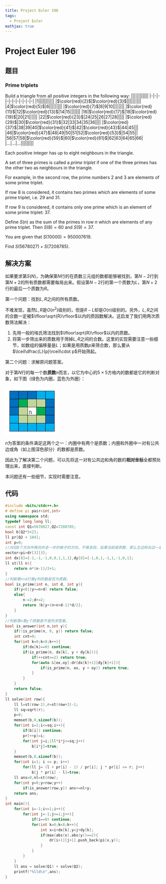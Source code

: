 ```yaml
---
title: Project Euler 196
tags:
  - Project Euler
mathjax: true
---
```

<escape><!-- more --></escape>

# Project Euler 196

## 题目

### Prime triplets

Build a triangle from all positive integers in the following way:
||||||||||||
|-|-|-|-|-|-|-|-|-|-|-|
|$1$|||||||||||
|$\color{red}{2}$|$\color{red}{3}$||||||||||
|$4$|$\color{red}{5}$|$6$|||||||||
|$\color{red}{7}$|$8$|$9$|$10$||||||||
|$\color{red}{11}$|$12$|$\color{red}{13}$|$14$|$15$|||||||
|$16$|$\color{red}{17}$|$18$|$\color{red}{19}$|$20$|$21$||||||
|$22$|$\color{red}{23}$|$24$|$25$|$26$|$27$|$28$|||||
|$\color{red}{29}$|$30$|$\color{red}{31}$|$32$|$33$|$34$|$35$|$36$||||
|$\color{red}{37}$|$38$|$39$|$40$|$\color{red}{41}$|$42$|$\color{red}{43}$|$44$|$45$|||
|$46$|$\color{red}{47}$|$48$|$49$|$50$|$51$|$52$|$\color{red}{53}$|$54$|$55$||
|$56$|$57$|$58$|$\color{red}{59}$|$60$|$\color{red}{61}$|$62$|$63$|$64$|$65$|$66$|
|$\dots$|$\dots$|$\dots$|||||||||

Each positive integer has up to eight neighbours in the triangle.

A set of three primes is called a *prime triplet* if one of the three primes has the other two as neighbours in the triangle.

For example, in the second row, the prime numbers $2$ and $3$ are elements of some prime triplet.

If row $8$ is considered, it contains two primes which are elements of some prime triplet, i.e. $29$ and $31$.

If row $9$ is considered, it contains only one prime which is an element of some prime triplet: $37$.

Define $S(n)$ as the sum of the primes in row $n$ which are elements of any prime triplet. Then $S(8)=60$ and $S(9)=37$.

You are given that $S(10000)=950007619$.

Find $S(5678027) + S(7208785)$.

## 解决方案

如果要求第$S(N)$，为确保第$N$行的在质数三元组的数都能够被找到，第$N-2$行到第$N+2$的所有质数都需要每局出来。假设第$N-2$行的第一个质数为$L$，第$N+2$行的最后一个质数为$R$。

第一个问题：找到$L,R$之间的所有质数。

不难发现，虽然$L,R$是$O(n^2)$级别的，但是$R-L$却是$O(n)$级别的。另外，$L,R$之间的合数一定被$\lfloor\sqrt{R}\rfloor$以内的质因数解决。这启发了我们用两次质数筛法解决：

1. 先用一般的埃氏筛法找到$\lfloor\sqrt{R}\rfloor$以内的质数。
2. 将第一步筛出来的质数用于筛掉$L,R$之间的合数。这里的实现需要注意一些细节，如数组的偏移量是$L$；如果是用质数$p$来筛合数，那么要从$\lceil\dfrac{L}{p}\rceil\cdot p$开始筛起。

第二个问题：求解原问题答案。

对于第$N$行的每一个数**质数**$n$而言，以它为中心的$5\times5$方格内的数都是它的判断对象，如下图（绿色为内圈，蓝色为外圈）：

![](../images/p196-1.png)

$n$为答案的条件满足这两个之一：内圈中有两个是质数；内圈和外圈中一对有公共边或角（如上图深色部分）的数都是质数。

因此为了解决第二个问题，可以先将这一对有公共边和角的数的**相对坐标**全都预处理出来，直接判断。

本问题还有一些细节，实现时需要注意。

## 代码

```C++
#include <bits/stdc++.h>
# define pi pair<int,int>
using namespace std;
typedef long long ll;
const int Q1=5678027,Q2=7208785;
bool b[Q2*5+2];
ll pr[Q2 + 104];
int p=0;
//对应8个方向中再向外走一步的格子的方向。不难发现，如果当前是质数，那么左边和右边一定是偶数，这可以排除左右两个方向。
vector<pi>dr[3][3];
int dx[8]={-1,-1,-1,0,0,1,1,1},dy[8]={-1,0,1,-1,1,-1,0,1};
ll st(ll n){
    return n*(n-1)/2+1;
}
//判断第n+d行第y列的数是否为质数。
bool is_prime(int n, int d, int y){
    if(y<0||y>=n+d) return false;
    else{
        n-=2;d+=2;
        return !b[y+(n+n+d-1)*d/2];
    }
}
//判断第n第y个质数是不是所求答案。
bool is_answer(int n,int y){
    if(!is_prime(n, 0, y)) return false;
    int cnt=0;
    for(int k=0;k<8;k++){
        if(dx[k]==0) continue;
        if(is_prime(n, dx[k], y + dy[k])){
            if(++cnt>=2) return true;
            for(auto &[ox,oy]:dr[dx[k]+1][dy[k]+1]){
                if(is_prime(n, ox, y + oy)) return true;
            }
        }
    }
    return false;
}
ll solve(int row){
    ll l=st(row-2),r=st(row+3)-1;
    ll sq=sqrt(r);
    p=0;
    memset(b,0,sizeof(b));
    for(int i=2;i<=sq;i++){
        if(b[i]) continue;
        pr[++p]=i;
        for(int j=i;1ll*i*j<=sq;j++)
            b[i*j]=true;
    }
    memset(b,0,sizeof(b));
    for(int i=1; i <= p; i++)
        for(ll j= (l + pr[i] - 1) / pr[i]; j * pr[i] <= r; j++)
            b[j * pr[i] - l]=true;
    ll ans=0,nl=st(row);
    for(int y=0;y<row;y++)
        if(is_answer(row,y)) ans+=nl+y;
    return ans;
}
int main(){
    for(int i=-1;i<=1;i++){
        for(int j=-1;j<=1;j++){
            if(i==0) continue;
            for(int k=0;k<8;k++){
                int x=i+dx[k],y=j+dy[k];
                if(max(abs(x),abs(y))==2){
                    dr[i+1][j+1].push_back(pi(x,y));
                }
            }
        }
    }
    ll ans = solve(Q1) + solve(Q2);
    printf("%lld\n",ans);
}

```
